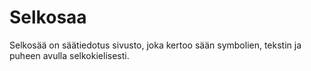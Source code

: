 # Selkosaa
Selkosää on säätiedotus sivusto, joka kertoo sään symbolien, tekstin ja puheen avulla selkokielisesti.

